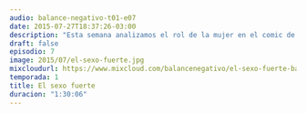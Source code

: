 ```yaml
---
audio: balance-negativo-t01-e07
date: 2015-07-27T18:37:26-03:00
description: "Esta semana analizamos el rol de la mujer en el comic de superhéroes desde sus orígenes hasta el presente; cómo el medio refleja una visión de la sociedad y su evolución (o no) a lo largo de la Historia. ¡Prometemos no babearnos!"
draft: false
episodio: 7
image: 2015/07/el-sexo-fuerte.jpg
mixcloudurl: https://www.mixcloud.com/balancenegativo/el-sexo-fuerte-balance-negativo-t01-e07/
temporada: 1
title: El sexo fuerte
duracion: "1:30:06"
---
```


